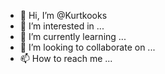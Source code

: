 - 👋 Hi, I’m @Kurtkooks
- 👀 I’m interested in ...
- 🌱 I’m currently learning ...
- 💞️ I’m looking to collaborate on ...
- 📫 How to reach me ...

<!---
Kurtkooks/Kurtkooks is a ✨ special ✨ repository because its `README.md` (this file) appears on your GitHub profile.
You can click the Preview link to take a look at your changes.
--->
